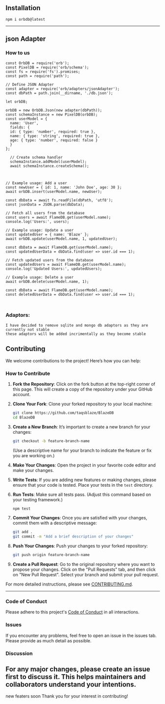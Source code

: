 <!-- # orbDB ![alt text](https://raw.githubusercontent.com/TaqsBlaze/BlazeDB/refs/heads/main/image/pixel.webp) -->

## Installation
`npm i orbdb@latest`

----
## json Adapter

### How to us


```
const OrbDB = require('orb'); 
const PixelDB = require('orb/schema');
const fs = require('fs').promises;
const path = require('path');

// Define JSON Adapter
const adapter = require('orb/adapters/jsonAdapter');
const dbPath = path.join(__dirname, './db.json');

let orbDB;

orbDB = new OrbDB.Json(new adapter(dbPath));
const schemaInstance = new PixelDB(orbDB);
const userModel = {
  name: 'User',
  fields: {
  id: { type: 'number', required: true },
  name: { type: 'string', required: true },
  age: { type: 'number', required: false }
  }
};

  // Create schema handler
  schemaInstance.addModel(userModel);
  await schemaInstance.createSchema();

 

// Example usage: Add a user
const newUser = { id: 1, name: 'John Doe', age: 30 };
await orbDB.insert(userModel.name, newUser);

const dbData = await fs.readFile(dbPath, 'utf8');
const jsonData = JSON.parse(dbData);

// Fetch all users from the database
const users = await FlameDB.get(userModel.name);
console.log('Users:', users);

// Example usage: Update a user
const updatedUser = { name: 'Blaze' };
await orbDB.update(userModel.name, 1, updatedUser);

const dbData = await FlameDB.get(userModel.name);
const updatedUserData = dbData.find(user => user.id === 1);

// Fetch updated users from the database
const updatedUsers = await FlameDB.get(userModel.name);
console.log('Updated Users:', updatedUsers);

// Example usage: Delete a user
await orbDB.delete(userModel.name, 1);

const dbData = await FlameDB.get(userModel.name);
const deletedUserData = dbData.find(user => user.id === 1);



```
### Adaptors:
```
I have decided to remove sqlite and mongo db adaptors as they are currently not stable
these adaptors will be added incrimentally as they become stable
```

## Contributing

We welcome contributions to the project! Here’s how you can help:

### How to Contribute

1. **Fork the Repository**: Click on the fork button at the top-right corner of this page. This will create a copy of the repository under your GitHub account.

2. **Clone Your Fork**: Clone your forked repository to your local machine:
    ```bash
    git clone https://github.com/taqsblaze/BlazeDB
    cd BlazeDB
    ```

3. **Create a New Branch**: It’s important to create a new branch for your changes:
    ```bash
    git checkout -b feature-branch-name
    ```
    (Use a descriptive name for your branch to indicate the feature or fix you are working on.)

4. **Make Your Changes**: Open the project in your favorite code editor and make your changes.

5. **Write Tests**: If you are adding new features or making changes, please ensure that your code is tested. Place your tests in the `test` directory.

6. **Run Tests**: Make sure all tests pass. (Adjust this command based on your testing framework.)
    ```bash
    npm test
    ```

7. **Commit Your Changes**: Once you are satisfied with your changes, commit them with a descriptive message:
    ```bash
    git add .
    git commit -m "Add a brief description of your changes"
    ```

8. **Push Your Changes**: Push your changes to your forked repository:
    ```bash
    git push origin feature-branch-name
    ```

9. **Create a Pull Request**: Go to the original repository where you want to propose your changes. Click on the "Pull Requests" tab, and then click on "New Pull Request". Select your branch and submit your pull request.


For more detailed instructions, please see [CONTRIBUTING.md](CONTRIBUTING.md).
<hr>

### Code of Conduct

Please adhere to this project's [Code of Conduct](CODE_OF_CONDUCT.md) in all interactions.

### Issues

If you encounter any problems, feel free to open an issue in the issues tab. Please provide as much detail as possible.

### Discussion

For any major changes, please create an issue first to discuss it. This helps maintainers and collaborators understand your intentions.
---
new featers soon
Thank you for your interest in contributing!
